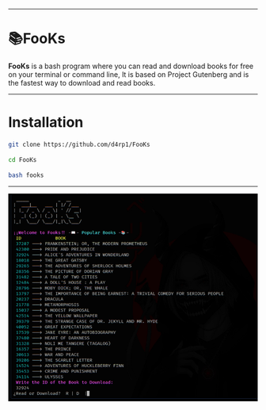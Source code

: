 ___
# 📚FooKs

**FooKs** is a bash program where you can read and download books for free on your terminal or command line, It is based on Project Gutenberg and is the fastest way to download and read books.
___
# Installation

```bash
git clone https://github.com/d4rp1/FooKs
```

```bash
cd FooKs
```
```bash
bash fooks
```
___
<p align="center">
<img src="images/First.jpg"
	alt="First"
	style="float: left; margin-right: 10px;" />
</p>

___
